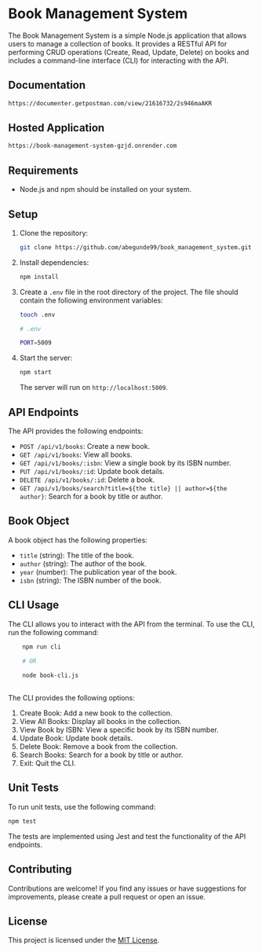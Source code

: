 # Book Management System

The Book Management System is a simple Node.js application that allows users to manage a collection of books. It provides a RESTful API for performing CRUD operations (Create, Read, Update, Delete) on books and includes a command-line interface (CLI) for interacting with the API.

## Documentation
```bash
https://documenter.getpostman.com/view/21616732/2s946maAKR
```

##  Hosted Application

```bash
https://book-management-system-gzjd.onrender.com
```

## Requirements

- Node.js and npm should be installed on your system.

## Setup

1. Clone the repository:

    ```bash
    git clone https://github.com/abegunde99/book_management_system.git
    ```

2. Install dependencies:

    ```bash
    npm install
    ```
3. Create a `.env` file in the root directory of the project. The file should contain the following environment variables:

    ```bash
    touch .env
    ```

    ```bash
    # .env
    
    PORT=5009
    ```
4. Start the server:

    ```bash
    npm start
    ```
    
    The server will run on `http://localhost:5009`.

## API Endpoints

The API provides the following endpoints:

- `POST /api/v1/books`: Create a new book.
- `GET /api/v1/books`: View all books.
- `GET /api/v1/books/:isbn`: View a single book by its ISBN number.
- `PUT /api/v1/books/:id`: Update book details.
- `DELETE /api/v1/books/:id`: Delete a book.
- `GET /api/v1/books/search?title=${the title} || author=${the author}`: Search for a book by title or author.

## Book Object

A book object has the following properties:

- `title` (string): The title of the book.
- `author` (string): The author of the book.
- `year` (number): The publication year of the book.
- `isbn` (string): The ISBN number of the book.

## CLI Usage

The CLI allows you to interact with the API from the terminal. To use the CLI, run the following command:

```bash
    npm run cli
    
    # OR

    node book-cli.js
    
```
    

The CLI provides the following options:

1. Create Book: Add a new book to the collection.
2. View All Books: Display all books in the collection.
3. View Book by ISBN: View a specific book by its ISBN number.
4. Update Book: Update book details.
5. Delete Book: Remove a book from the collection.
6. Search Books: Search for a book by title or author.
7. Exit: Quit the CLI.

## Unit Tests

To run unit tests, use the following command:

```bash
npm test
```


The tests are implemented using Jest and test the functionality of the API endpoints.


## Contributing

Contributions are welcome! If you find any issues or have suggestions for improvements, please create a pull request or open an issue.

## License

This project is licensed under the [MIT License](LICENSE).
